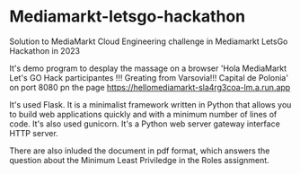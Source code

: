 # Mediamarkt-letsgo-hackathon
Solution to MediaMarkt Cloud Engineering challenge in Mediamarkt LetsGo Hackathon in 2023

It's demo program to desplay the massage on a browser 'Hola  MediaMarkt Let's GO Hack participantes !!! Greating from Varsovia!!! Capital de Polonia' on port 8080 pn the page https://hellomediamarkt-sla4rg3coa-lm.a.run.app

It's used Flask. It is a minimalist framework written in Python that allows you to build web applications quickly and with a minimum number of lines of code.
It's also used gunicorn. It's a Python web server gateway interface HTTP server.

There are also inluded the document in pdf format, which answers the question about the Minimum Least Priviledge in the Roles assignment.
